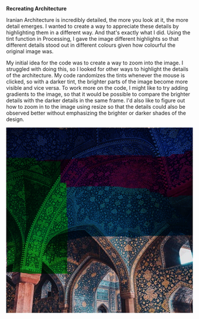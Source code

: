 **Recreating Architecture**

Iranian Architecture is incredibly detailed, the more you look at it, the more detail emerges. I wanted to create a way to appreciate these details by highlighting them in a different way. And that's exactly what I did. Using the tint function in Processing, I gave the image different highlights so that different details stood out in different colours given how colourful the original image was. 

My initial idea for the code was to create a way to zoom into the image. I struggled with doing this, so I looked for other ways to highlight the details of the architecture. My code randomizes the tints whenever the mouse is clicked, so with a darker tint, the brighter parts of the image become more visible and vice versa. To work more on the code, I might like to try adding gradients to the image, so that it would be possible to compare the brighter details with the darker details in the same frame. I'd also like to figure out how to zoom in to the image using resize so that the details could also be observed better without emphasizing the brighter or darker shades of the design.

![](tintedArchitecture.jpg)
